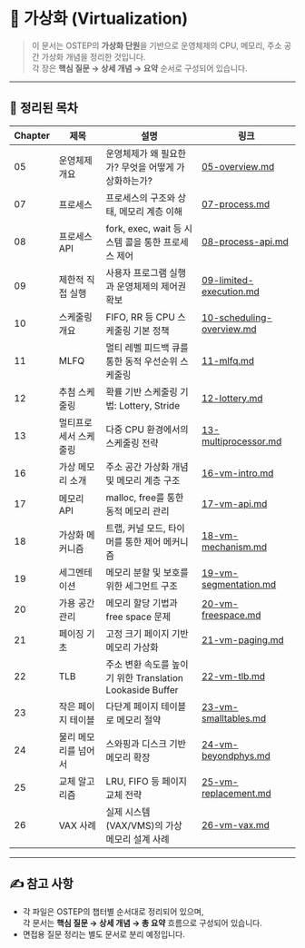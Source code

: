 # 🧠 가상화 (Virtualization)

> 이 문서는 OSTEP의 **가상화 단원**을 기반으로 운영체제의 CPU, 메모리, 주소 공간 가상화 개념을 정리한 것입니다.  
> 각 장은 **핵심 질문 → 상세 개념 → 요약** 순서로 구성되어 있습니다.

---

## 📂 정리된 목차

| Chapter | 제목 | 설명 | 링크 |
|---------|------|------|------|
| 05 | 운영체제 개요 | 운영체제가 왜 필요한가? 무엇을 어떻게 가상화하는가? | [05-overview.md](./05-overview.md) |
| 07 | 프로세스 | 프로세스의 구조와 상태, 메모리 계층 이해 | [07-process.md](./07-process.md) |
| 08 | 프로세스 API | fork, exec, wait 등 시스템 콜을 통한 프로세스 제어 | [08-process-api.md](./08-process-api.md) |
| 09 | 제한적 직접 실행 | 사용자 프로그램 실행과 운영체제의 제어권 확보 | [09-limited-execution.md](./09-limited-execution.md) |
| 10 | 스케줄링 개요 | FIFO, RR 등 CPU 스케줄링 기본 정책 | [10-scheduling-overview.md](./10-scheduling-overview.md) |
| 11 | MLFQ | 멀티 레벨 피드백 큐를 통한 동적 우선순위 스케줄링 | [11-mlfq.md](./11-mlfq.md) |
| 12 | 추첨 스케줄링 | 확률 기반 스케줄링 기법: Lottery, Stride | [12-lottery.md](./12-lottery.md) |
| 13 | 멀티프로세서 스케줄링 | 다중 CPU 환경에서의 스케줄링 전략 | [13-multiprocessor.md](./13-multiprocessor.md) |
| 16 | 가상 메모리 소개 | 주소 공간 가상화 개념 및 메모리 계층 구조 | [16-vm-intro.md](./16-vm-intro.md) |
| 17 | 메모리 API | malloc, free를 통한 동적 메모리 관리 | [17-vm-api.md](./17-vm-api.md) |
| 18 | 가상화 메커니즘 | 트랩, 커널 모드, 타이머를 통한 제어 메커니즘 | [18-vm-mechanism.md](./18-vm-mechanism.md) |
| 19 | 세그멘테이션 | 메모리 분할 및 보호를 위한 세그먼트 구조 | [19-vm-segmentation.md](./19-vm-segmentation.md) |
| 20 | 가용 공간 관리 | 메모리 할당 기법과 free space 문제 | [20-vm-freespace.md](./20-vm-freespace.md) |
| 21 | 페이징 기초 | 고정 크기 페이지 기반 메모리 가상화 | [21-vm-paging.md](./21-vm-paging.md) |
| 22 | TLB | 주소 변환 속도를 높이기 위한 Translation Lookaside Buffer | [22-vm-tlb.md](./22-vm-tlb.md) |
| 23 | 작은 페이지 테이블 | 다단계 페이지 테이블로 메모리 절약 | [23-vm-smalltables.md](./23-vm-smalltables.md) |
| 24 | 물리 메모리를 넘어서 | 스와핑과 디스크 기반 메모리 확장 | [24-vm-beyondphys.md](./24-vm-beyondphys.md) |
| 25 | 교체 알고리즘 | LRU, FIFO 등 페이지 교체 전략 | [25-vm-replacement.md](./25-vm-replacement.md) |
| 26 | VAX 사례 | 실제 시스템(VAX/VMS)의 가상 메모리 설계 사례 | [26-vm-vax.md](./26-vm-vax.md) |

---

## ✍️ 참고 사항

- 각 파일은 OSTEP의 챕터별 순서대로 정리되어 있으며,  
  각 문서는 **핵심 질문 → 상세 개념 → 총 요약** 흐름으로 구성되어 있습니다.
- 면접용 질문 정리는 별도 문서로 분리 예정입니다.
